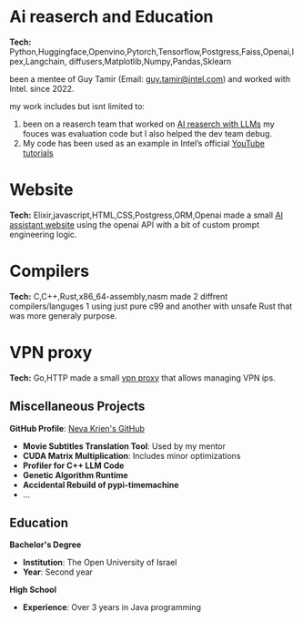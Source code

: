 # Ai reaserch and Education
**Tech:** Python,Huggingface,Openvino,Pytorch,Tensorflow,Postgress,Faiss,Openai,Ipex,Langchain, diffusers,Matplotlib,Numpy,Pandas,Sklearn

been a mentee of Guy Tamir (Email: guy.tamir@intel.com) and worked with Intel.
since 2022. 

my work includes but isnt limited to:

1. been on a reaserch team that worked on [AI reaserch with LLMs](https://arxiv.org/abs/2308) 
my fouces was evaluation code but I also helped the dev team debug.
2. My code has been used as an example in Intel’s official [YouTube tutorials](https://www.youtube.com/watch?v=6-ToSvHidy0&list=PLXB3P9W0qDDhtDAjs1U2arVWiyq9z3nDS&index=5)

# Website
**Tech:** Elixir,javascript,HTML,CSS,Postgress,ORM,Openai
made a small [AI assistant website](https://github.com/nevakrien/ai_secretary2)
using the openai API with a bit of custom prompt engineering logic.

# Compilers
**Tech:** C,C++,Rust,x86_64-assembly,nasm
made 2 diffrent compilers/languges 1 using just pure c99 and another with unsafe Rust that was more generaly purpose.

# VPN proxy
**Tech:** Go,HTTP
made a small [vpn proxy](https://github.com/nevakrien/vpn_proxy) that allows managing VPN ips.

## Miscellaneous Projects
**GitHub Profile**: [Neva Krien's GitHub](https://github.com/nevakrien)

- **Movie Subtitles Translation Tool**: Used by my mentor
- **CUDA Matrix Multiplication**: Includes minor optimizations
- **Profiler for C++ LLM Code**
- **Genetic Algorithm Runtime**
- **Accidental Rebuild of pypi-timemachine**
- ...

## Education
**Bachelor's Degree**  
- **Institution**: The Open University of Israel  
- **Year**: Second year  

**High School**  
- **Experience**: Over 3 years in Java programming  
